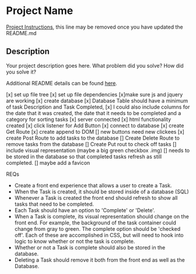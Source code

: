 # Project Name

[Project Instructions](./INSTRUCTIONS.md), this line may be removed once you have updated the README.md

## Description

Your project description goes here. What problem did you solve? How did you solve it?

Additional README details can be found [here](https://github.com/PrimeAcademy/readme-template/blob/master/README.md).

[x] set up file tree
[x] set up file dependencies
    [x]make sure js and jquery are working
[x] create database
    [x] Database Table should have a minimum of task Description and Task Completed, 
    [x] I could also include columns for the date that it was created, the date that it needs to be completed and a category for sorting tasks
[x] server connected
[x] html functionality created
[x] click listener for Add Button
[x] connect to database
[x] create Get Route
    [x] create append to DOM
    [] new buttons need new clickees
[x] create Post Route to add tasks to the database
[] Create Delete Route to remove tasks from the database
[] Create Put rout to check off tasks
    [] include visual representation (maybe a big green checkbox .img)
    [] needs to be stored in the database so that completed tasks refresh as still completed.
[] maybe add a favicon




REQs
* Create a front end experience that allows a user to create a Task.
* When the Task is created, it should be stored inside of a database (SQL)
* Whenever a Task is created the front end should refresh to show all tasks that need to be completed.
* Each Task should have an option to 'Complete' or 'Delete'.
* When a Task is complete, its visual representation should change on the front end. For example, the background of the task container could change from gray to green. The complete option should be  'checked off'. Each of these are accomplished in CSS, but will need to hook into logic to know whether or not the task is complete.
* Whether or not a Task is complete should also be stored in the database.
* Deleting a Task should remove it both from the front end as well as the Database.
